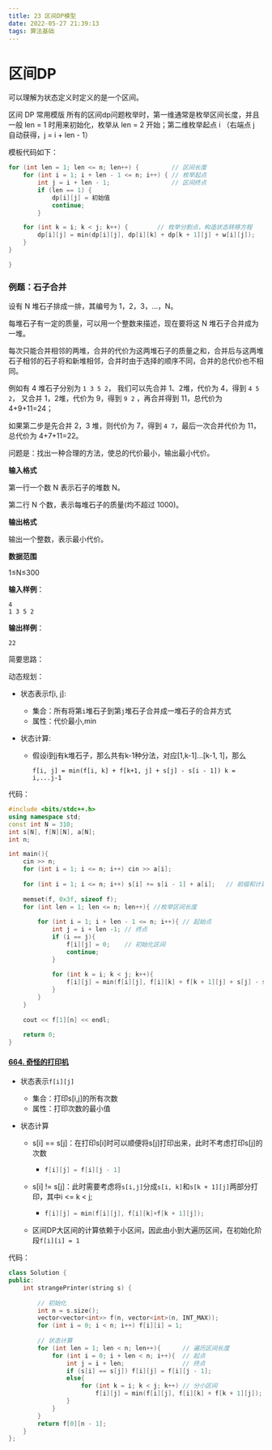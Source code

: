 ```yaml
---
title: 23 区间DP模型
date: 2022-05-27 21:39:13
tags: 算法基础
---
```




# 区间DP

可以理解为状态定义时定义的是一个区间。

区间 DP 常用模版
所有的区间dp问题枚举时，第一维通常是枚举区间长度，并且一般 len = 1 时用来初始化，枚举从 len = 2 开始；第二维枚举起点 i （右端点 j 自动获得，j = i + len - 1）

模板代码如下：

```c++
for (int len = 1; len <= n; len++) {         // 区间长度
    for (int i = 1; i + len - 1 <= n; i++) { // 枚举起点
        int j = i + len - 1;                 // 区间终点
        if (len == 1) {
            dp[i][j] = 初始值
            continue;
		}

	for (int k = i; k < j; k++) {        // 枚举分割点，构造状态转移方程
		dp[i][j] = min(dp[i][j], dp[i][k] + dp[k + 1][j] + w[i][j]);
	}
}

}
```

### 例题：石子合并

设有 N 堆石子排成一排，其编号为 1，2，3，…，N。

每堆石子有一定的质量，可以用一个整数来描述，现在要将这 N 堆石子合并成为一堆。

每次只能合并相邻的两堆，合并的代价为这两堆石子的质量之和，合并后与这两堆石子相邻的石子将和新堆相邻，合并时由于选择的顺序不同，合并的总代价也不相同。

例如有 4 堆石子分别为 `1 3 5 2`， 我们可以先合并 1、2堆，代价为 4，得到 `4 5 2`， 又合并 1，2堆，代价为 9，得到 `9 2` ，再合并得到 11，总代价为 4+9+11=24；

如果第二步是先合并 2，3 堆，则代价为 7，得到 `4 7`，最后一次合并代价为 11，总代价为 4+7+11=22。

问题是：找出一种合理的方法，使总的代价最小，输出最小代价。

**输入格式**

第一行一个数 N 表示石子的堆数 N。

第二行 N 个数，表示每堆石子的质量(均不超过 1000)。

**输出格式**

输出一个整数，表示最小代价。

**数据范围**

1≤N≤300

**输入样例**：

```
4
1 3 5 2
```

**输出样例**：

```
22
```

简要思路：

动态规划：

- 状态表示f[i, j]:

  - 集合：所有将第`i`堆石子到第`j`堆石子合并成一堆石子的合并方式
  - 属性：代价最小,min

- 状态计算:

  - 假设i到j有k堆石子，那么共有k-1种分法，对应[1,k-1]...[k-1, 1]，那么

    ```
    f[i, j] = min(f[i, k] + f[k+1, j] + s[j] - s[i - 1]) k = i,...j-1
    ```

    

代码：

```c++
#include <bits/stdc++.h>
using namespace std;
const int N = 310;
int s[N], f[N][N], a[N];
int n;

int main(){
    cin >> n;
    for (int i = 1; i <= n; i++) cin >> a[i];
    
    for (int i = 1; i <= n; i++) s[i] += s[i - 1] + a[i];	// 前缀和计算区间值
    
    memset(f, 0x3f, sizeof f);
    for (int len = 1; len <= n; len++){	//枚举区间长度
        
        for (int i = 1; i + len - 1 <= n; i++){	// 起始点
            int j = i + len -1;	// 终点
            if (i == j){
                f[i][j] = 0;	// 初始化区间
                continue;
            }
            
            for (int k = i; k < j; k++){
                f[i][j] = min(f[i][j], f[i][k] + f[k + 1][j] + s[j] - s[i - 1]);
            }
        }
    }
    
    cout << f[1][n] << endl;
    
    return 0;
}
```



#### [664. 奇怪的打印机](https://leetcode.cn/problems/strange-printer/)

- 状态表示`f[i][j]`

  - 集合：打印s[i,j]的所有次数
  - 属性：打印次数的最小值

- 状态计算

  - s[i] == s[j]：在打印s[i]时可以顺便将s[j]打印出来，此时不考虑打印s[j]的次数

    - ```c++
      f[i][j] = f[i][j - 1]
      ```

  - s[i] != s[j]：此时需要考虑将`s[i,j]`分成`s[i, k]`和`s[k + 1][j]`两部分打印，其中i <= k < j;

    - ```cpp
      f[i][j] = min(f[i][j], f[i][k]+f[k + 1][j]);
      ```

  - 区间DP大区间的计算依赖于小区间，因此由小到大遍历区间，在初始化阶段`f[i][i] = 1`

代码：

```cpp
class Solution {
public:
    int strangePrinter(string s) {
        
        // 初始化
        int n = s.size();
        vector<vector<int>> f(n, vector<int>(n, INT_MAX));
        for (int i = 0; i < n; i++) f[i][i] = 1;
		
        // 状态计算
        for (int len = 1; len < n; len++){		// 遍历区间长度
            for (int i = 0; i + len < n; i++){	// 起点
                int j = i + len;				// 终点
                if (s[i] == s[j]) f[i][j] = f[i][j - 1];
                else{
                    for (int k = i; k < j; k++)	// 分小区间
                        f[i][j] = min(f[i][j], f[i][k] + f[k + 1][j]);
                }
            }
        }
        return f[0][n - 1];
    }
};
```

